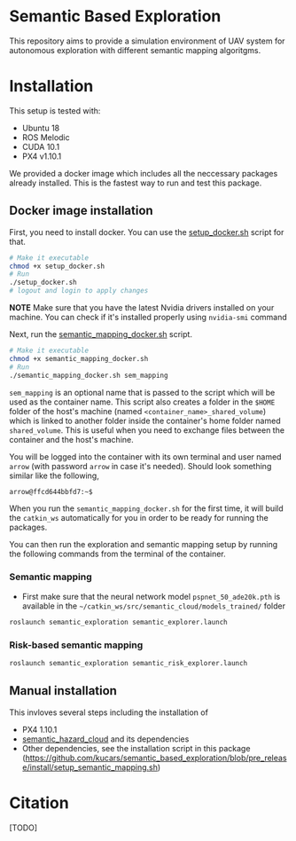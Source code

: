 # Semantic Based Exploration
This repository aims to provide a simulation environment of UAV system for autonomous exploration with different semantic mapping algoritgms.

# Installation 
This setup is tested with:
* Ubuntu 18
* ROS Melodic
* CUDA 10.1
* PX4 v1.10.1

We provided a docker image which includes all the neccessary packages already installed. This is the fastest way to run and test this package.

## Docker image installation
First, you need to install docker. You can use the [setup_docker.sh](https://github.com/kucars/semantic_based_exploration/blob/pre_release/setup_docker.sh) script for that.
```sh
# Make it executable
chmod +x setup_docker.sh 
# Run
./setup_docker.sh
# logout and login to apply changes
```

**NOTE** Make sure that you have the latest Nvidia drivers installed on your machine. You can check if it's installed properly using `nvidia-smi` command

Next, run the [semantic_mapping_docker.sh](https://github.com/kucars/semantic_based_exploration/blob/pre_release/semantic_mapping_docker.sh) script.
```sh
# Make it executable
chmod +x semantic_mapping_docker.sh 
# Run
./semantic_mapping_docker.sh sem_mapping
```
`sem_mapping` is an optional name that is passed to the script which will be used as the container name. This script also creates a folder in the `$HOME` folder of the host's machine (named `<container_name>_shared_volume`) which is linked to another folder inside the container's home folder named `shared_volume`. This is useful when you need to exchange files between the container and the host's machine.

You will be logged into the container with its own terminal and user named `arrow` (with password `arrow` in case it's needed). Should look something similar like the following,
```sh
arrow@ffcd644bbfd7:~$ 
```

When you run the `semantic_mapping_docker.sh` for the first time, it will build the `catkin_ws` automatically for you in order to be ready for running the packages.

You can then run the exploration and semantic mapping setup by running the following commands from the terminal of the container.

### Semantic mapping
* First make sure that the neural network model `pspnet_50_ade20k.pth` is available in the `~/catkin_ws/src/semantic_cloud/models_trained/` folder

```sh
roslaunch semantic_exploration semantic_explorer.launch
```

### Risk-based semantic mapping
```sh
roslaunch semantic_exploration semantic_risk_explorer.launch
```

## Manual installation
This invloves several steps including the installation of 
* PX4 1.10.1
* [semantic_hazard_cloud](https://github.com/kucars/semantic_hazard_cloud) and its dependencies
* Other dependencies, see the installation script in this package (https://github.com/kucars/semantic_based_exploration/blob/pre_release/install/setup_semantic_mapping.sh)

# Citation
[TODO]
